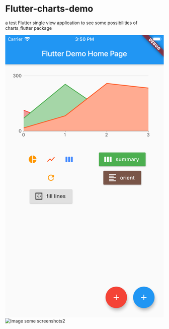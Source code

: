 # Flutter-charts-demo
a test Flutter single view application to see some possibilities of charts_flutter package

![Image some screenshots1](flutter_app/lib/assets/images/SC1.png)
![Image some screenshots2](https://drive.google.com/file/d/1FA1L4cSn5BFs6Wo0NZ2yjKaILnvZwPLF/view?usp=sharing)
